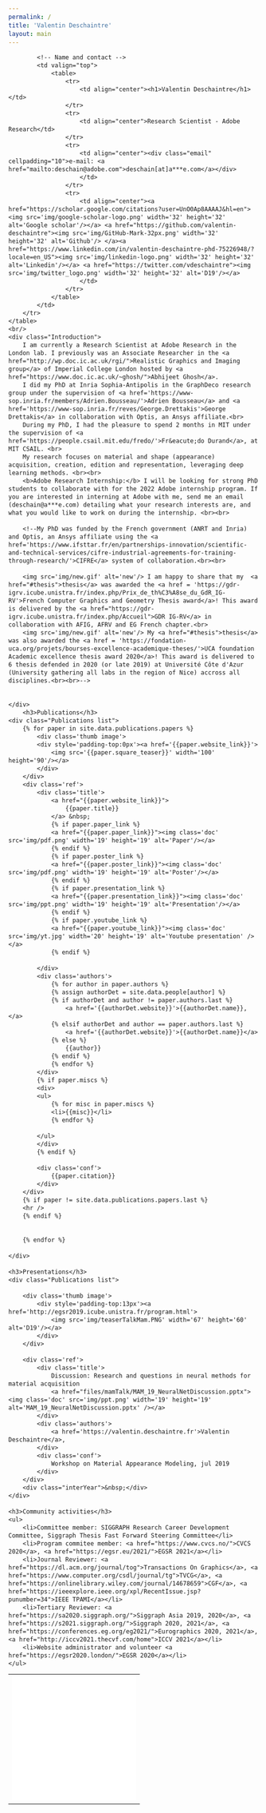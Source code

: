 ```yaml
---
permalink: /
title: 'Valentin Deschaintre'
layout: main
---
```


<script>
window.onload = choosePic;

var myPix = new Array("img/profilePic1.jpg","img/profilePic2.png","img/profilePic3.jpg");

function choosePic() {
     var randomNum = Math.floor(Math.random() * myPix.length);
     document.getElementById("myPic").src = myPix[randomNum];
};
</script>

<div id='content'>
	<table width="100%">
		<tr>
			<!-- The picture -->
			<td style="text-align: left; " valign="bottom">
				<img src="img/placeholder.jpg" id="myPic" width='250' alt="My picture">
			</td>

			<!-- Name and contact -->
			<td valign="top">
				<table>
					<tr>
						<td align="center"><h1>Valentin Deschaintre</h1></td>
					</tr>
					<tr>
						<td align="center">Research Scientist - Adobe Research</td>
					</tr>
					<tr>
						<td align="center"><div class="email" cellpadding="10">e-mail: <a href="mailto:deschain@adobe.com">deschain[at]a***e.com</a></div>
						</td>
					</tr>
					<tr>
						<td align="center"><a href="https://scholar.google.com/citations?user=UnO0Ap8AAAAJ&hl=en"><img src='img/google-scholar-logo.png' width='32' height='32' alt='Google scholar'/></a> <a href="https://github.com/valentin-deschaintre"><img src='img/GitHub-Mark-32px.png' width='32' height='32' alt='Github'/> </a><a href="https://www.linkedin.com/in/valentin-deschaintre-phd-75226948/?locale=en_US"><img src='img/linkedin-logo.png' width='32' height='32' alt='Linkedin'/></a> <a href="https://twitter.com/vdeschaintre"><img src='img/twitter_logo.png' width='32' height='32' alt='D19'/></a>
						</td>
					</tr>
				</table> 
			</td>
		</tr>
	</table>
	<br/>
	<div class="Introduction">
		I am currently a Research Scientist at Adobe Research in the London lab. I previously was an Associate Researcher in the <a href="http://wp.doc.ic.ac.uk/rgi/">Realistic Graphics and Imaging group</a> of Imperial College London hosted by <a href="https://www.doc.ic.ac.uk/~ghosh/">Abhijeet Ghosh</a>.
		I did my PhD at Inria Sophia-Antipolis in the GraphDeco research group under the supervision of <a href='https://www-sop.inria.fr/members/Adrien.Bousseau/'>Adrien Bousseau</a> and <a href='https://www-sop.inria.fr/reves/George.Drettakis'>George Drettakis</a> in collaboration with Optis, an Ansys affiliate.<br>
		During my PhD, I had the pleasure to spend 2 months in MIT under the supervision of <a href='https://people.csail.mit.edu/fredo/'>Fr&eacute;do Durand</a>, at MIT CSAIL. <br> 
		My research focuses on material and shape (appearance) acquisition, creation, edition and representation, leveraging deep learning methods. <br><br>
		<b>Adobe Research Internship:</b> I will be looking for strong PhD students to collaborate with for the 2022 Adobe internship program. If you are interested in interning at Adobe with me, send me an email (deschain@a***e.com) detailing what your research interests are, and what you would like to work on during the internship. <br><br>

		<!--My PhD was funded by the French government (ANRT and Inria) and Optis, an Ansys affiliate using the <a href='https://www.ifsttar.fr/en/partnerships-innovation/scientific-and-technical-services/cifre-industrial-agreements-for-training-through-research/'>CIFRE</a> system of collaboration.<br><br>
		
		<img src='img/new.gif' alt='new'/> I am happy to share that my  <a href="#thesis">thesis</a> was awarded the <a href = 'https://gdr-igrv.icube.unistra.fr/index.php/Prix_de_th%C3%A8se_du_GdR_IG-RV'>French Computer Graphics and Geometry Thesis award</a>! This award is delivered by the <a href="https://gdr-igrv.icube.unistra.fr/index.php/Accueil">GDR IG-RV</a> in collaboration with AFIG, AFRV and EG French chapter.<br>
		<img src='img/new.gif' alt='new'/> My <a href="#thesis">thesis</a> was also awarded the <a href = 'https://fondation-uca.org/projets/bourses-excellence-academique-theses/'>UCA foundation Academic excellence thesis award 2020</a>! This award is delivered to 6 thesis defended in 2020 (or late 2019) at Université Côte d'Azur (University gathering all labs in the region of Nice) accross all disciplines.<br><br>-->
		
		
	</div>
		<h3>Publications</h3>
	<div class="Publications list">
		{% for paper in site.data.publications.papers %}
			<div class='thumb image'>
			<div style='padding-top:0px'><a href='{{paper.website_link}}'>
				<img src='{{paper.square_teaser}}' width='100' height='90'/></a>
			</div>
		</div>
		<div class='ref'>
			<div class='title'>
				<a href="{{paper.website_link}}">
					{{paper.title}}
				</a> &nbsp; 
				{% if paper.paper_link %}
				<a href="{{paper.paper_link}}"><img class='doc' src='img/pdf.png' width='19' height='19' alt='Paper'/></a>
				{% endif %}
				{% if paper.poster_link %}
				<a href="{{paper.poster_link}}"><img class='doc' src='img/pdf.png' width='19' height='19' alt='Poster'/></a>
				{% endif %}
				{% if paper.presentation_link %}
				<a href="{{paper.presentation_link}}"><img class='doc' src='img/ppt.png' width='19' height='19' alt='Presentation'/></a>
				{% endif %}
				{% if paper.youtube_link %}
				<a href="{{paper.youtube_link}}"><img class='doc' src='img/yt.jpg' width='20' height='19' alt='Youtube presentation' /></a>
				{% endif %}

			</div>
			<div class='authors'>
				{% for author in paper.authors %}
				{% assign authorDet = site.data.people[author] %}
				{% if authorDet and author != paper.authors.last %}
					<a href='{{authorDet.website}}'>{{authorDet.name}},</a>
				{% elsif authorDet and author == paper.authors.last %}
					<a href='{{authorDet.website}}'>{{authorDet.name}}</a>
				{% else %}
					{{author}}
				{% endif %}
				{% endfor %}
			</div>
			{% if paper.miscs %}
			<div>
			<ul>
				{% for misc in paper.miscs %}
				<li>{{misc}}</li>
				{% endfor %}

			</ul>
			</div>
			{% endif %}

			<div class='conf'>
				{{paper.citation}}
			</div>
		</div>
		{% if paper != site.data.publications.papers.last %}
		<hr />
		{% endif %}
			
			
		{% endfor %}

	</div>
	
	<h3>Presentations</h3>
	<div class="Publications list">
		
		<div class='thumb image'>
			<div style='padding-top:13px'><a href='http://egsr2019.icube.unistra.fr/program.html'>
				<img src='img/teaserTalkMam.PNG' width='67' height='60' alt='D19'/></a>
			</div>
		</div>
		
		<div class='ref'>
			<div class='title'>
				Discussion: Research and questions in neural methods for material acquisition
				<a href="files/mamTalk/MAM_19_NeuralNetDiscussion.pptx"><img class='doc' src='img/ppt.png' width='19' height='19' alt='MAM_19_NeuralNetDiscussion.pptx' /></a>
			</div>
			<div class='authors'>
				<a href='https://valentin.deschaintre.fr'>Valentin Deschaintre</a>,
			</div>
			<div class='conf'>
				Workshop on Material Appearance Modeling, jul 2019
			</div>
		</div>
		<div class="interYear">&nbsp;</div>
	</div>
	
	<h3>Community activities</h3>
	<ul>
		<li>Committee member: SIGGRAPH Research Career Development Committee, Siggraph Thesis Fast Forward Steering Committee</li>
		<li>Program commitee member: <a href="https://www.cvcs.no/">CVCS 2020</a>, <a href="https://egsr.eu/2021/">EGSR 2021</a></li>
		<li>Journal Reviewer: <a href="https://dl.acm.org/journal/tog">Transactions On Graphics</a>, <a href="https://www.computer.org/csdl/journal/tg">TVCG</a>, <a href="https://onlinelibrary.wiley.com/journal/14678659">CGF</a>, <a href="https://ieeexplore.ieee.org/xpl/RecentIssue.jsp?punumber=34">IEEE TPAMI</a></li>
		<li>Tertiary Reviewer: <a href="https://sa2020.siggraph.org/">Siggraph Asia 2019, 2020</a>, <a href="https://s2021.siggraph.org/">Siggraph 2020, 2021</a>, <a href="https://conferences.eg.org/eg2021/">Eurographics 2020, 2021</a>, <a href="http://iccv2021.thecvf.com/home">ICCV 2021</a></li>
		<li>Website administrator and volunteer <a href="https://egsr2020.london/">EGSR 2020</a></li>
	</ul>

</div>